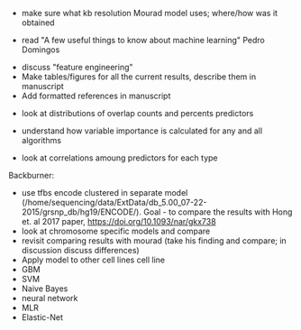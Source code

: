


+ make sure what kb resolution Mourad model uses; where/how was it obtained
- read "A few useful things to know about machine learning" Pedro Domingos
+ discuss "feature engineering" 
+ Make tables/figures for all the current results, describe them in manuscript
+ Add formatted references in manuscript
- look at distributions of overlap counts and percents predictors
+ understand how variable importance is calculated for any and all algorithms
- look at correlations amoung predictors for each type


Backburner: 
- use tfbs encode clustered in separate model (/home/sequencing/data/ExtData/db_5.00_07-22-2015/grsnp_db/hg19/ENCODE/). Goal - to compare the results with Hong et. al 2017 paper, https://doi.org/10.1093/nar/gkx738
- look at chromosome specific models and compare
- revisit comparing results with mourad (take his finding and compare; in discussion discuss differences)
- Apply model to other cell lines cell line
- GBM
- SVM
- Naive Bayes
- neural network
- MLR
- Elastic-Net 


 






